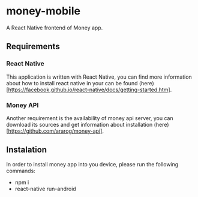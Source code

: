 # money-mobile
A React Native frontend of Money app.

## Requirements

### React Native

This application is written with React Native, you can find more information about
how to install react native in your can be found (here)[https://facebook.github.io/react-native/docs/getting-started.htm].

### Money API

Another requirement is the availability of money api server, you can download its
sources and get information about installation (here)[https://github.com/ararog/money-api].

## Instalation

In order to install money app into you device, please run the following commands:

* npm i
* react-native run-android
